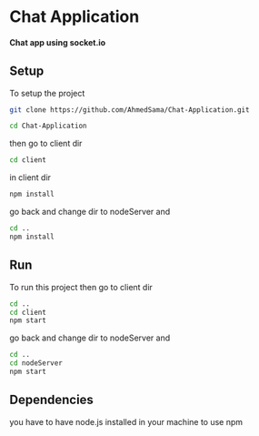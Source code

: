 
# Chat Application

#### Chat app using socket.io


## Setup

To setup the project

```bash
git clone https://github.com/AhmedSama/Chat-Application.git
```

```bash
cd Chat-Application
```

then go to client dir

```bash
cd client
```

in client dir

```bash
npm install
```

go back and change dir to nodeServer and

```bash
cd ..
npm install
```



## Run

To run this project
then go to client dir

```bash
cd ..
cd client
npm start
```

go back and change dir to nodeServer and

```bash
cd ..
cd nodeServer
npm start
```
## Dependencies

you have to have node.js installed in your machine
to use npm